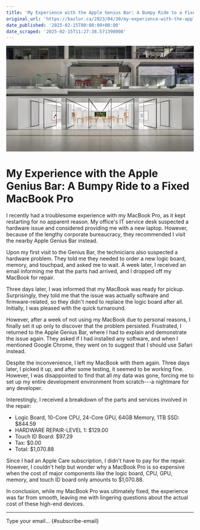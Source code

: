 ```yaml
---
title: 'My Experience with the Apple Genius Bar: A Bumpy Ride to a Fixed MacBook Pro'
original_url: 'https://bazlur.ca/2023/04/30/my-experience-with-the-apple-genius-bar-a-bumpy-ride-to-a-fixed-macbook-pro/'
date_published: '2025-02-15T00:00:00+00:00'
date_scraped: '2025-02-15T11:27:38.571398008'
---
```


![](images/r121.jpeg)

My Experience with the Apple Genius Bar: A Bumpy Ride to a Fixed MacBook Pro
============================================================================

I recently had a troublesome experience with my MacBook Pro, as it kept restarting for no apparent reason. My office's IT service desk suspected a hardware issue and considered providing me with a new laptop. However, because of the lengthy corporate bureaucracy, they recommended I visit the nearby Apple Genius Bar instead.

Upon my first visit to the Genius Bar, the technicians also suspected a hardware problem. They told me they needed to order a new logic board, memory, and touchpad, and asked me to wait. A week later, I received an email informing me that the parts had arrived, and I dropped off my MacBook for repair.

Three days later, I was informed that my MacBook was ready for pickup. Surprisingly, they told me that the issue was actually software and firmware-related, so they didn't need to replace the logic board after all. Initially, I was pleased with the quick turnaround.

However, after a week of not using my MacBook due to personal reasons, I finally set it up only to discover that the problem persisted. Frustrated, I returned to the Apple Genius Bar, where I had to explain and demonstrate the issue again. They asked if I had installed any software, and when I mentioned Google Chrome, they went on to suggest that I should use Safari instead.

Despite the inconvenience, I left my MacBook with them again. Three days later, I picked it up, and after some testing, it seemed to be working fine. However, I was disappointed to find that all my data was gone, forcing me to set up my entire development environment from scratch---a nightmare for any developer.

Interestingly, I received a breakdown of the parts and services involved in the repair:

* Logic Board, 10-Core CPU, 24-Core GPU, 64GB Memory, 1TB SSD: $844.59
* HARDWARE REPAIR-LEVEL 1: $129.00
* Touch ID Board: $97.29
* Tax: $0.00
* Total: $1,070.88

Since I had an Apple Care subscription, I didn't have to pay for the repair. However, I couldn't help but wonder why a MacBook Pro is so expensive when the cost of major components like the logic board, CPU, GPU, memory, and touch ID board only amounts to $1,070.88.

In conclusion, while my MacBook Pro was ultimately fixed, the experience was far from smooth, leaving me with lingering questions about the actual cost of these high-end devices.

*** ** * ** ***

Type your email... {#subscribe-email}
